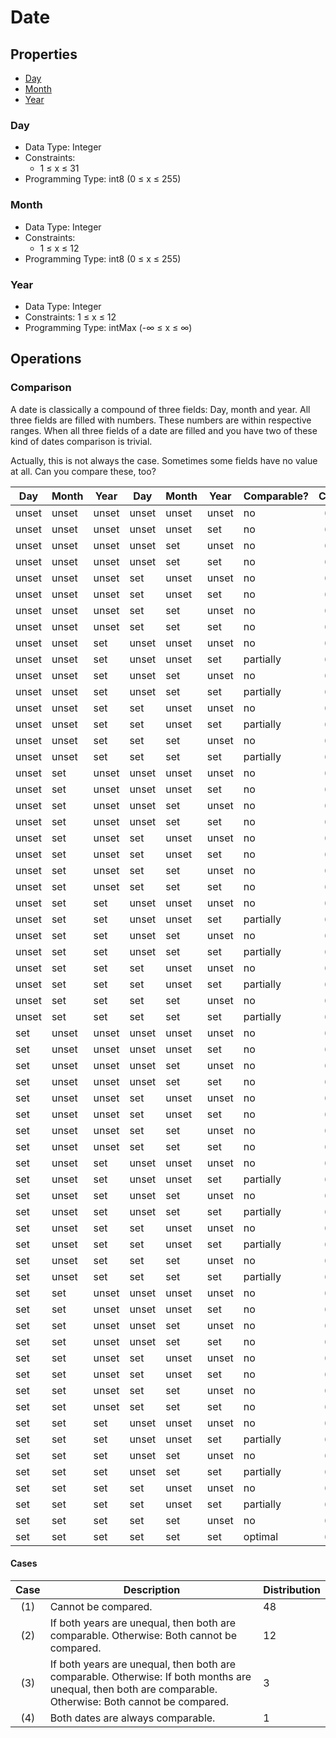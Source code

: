 # Date

## Properties

- [Day](#day)
- [Month](#month)
- [Year](#year)

### Day
- Data Type: Integer
- Constraints:
  - 1 ≤ x ≤ 31
- Programming Type: int8 (0 ≤ x ≤ 255)

### Month
- Data Type: Integer
- Constraints:
  - 1 ≤ x ≤ 12
- Programming Type: int8 (0 ≤ x ≤ 255)

### Year
- Data Type: Integer
- Constraints: 1 ≤ x ≤ 12
- Programming Type: intMax (-∞ ≤ x ≤ ∞)

## Operations

### Comparison

A date is classically a compound of three fields: Day, month and year. All three fields are filled with numbers. These numbers are within respective ranges. When all three fields of a date are filled and you have two of these kind of dates comparison is trivial.

Actually, this is not always the case. Sometimes some fields have no value at all. Can you compare these, too?

| Day | Month | Year | Day | Month | Year | Comparable? | Case |
|-----|-------|------|-----|-------|------|----------------------|:------:|
| unset	| unset	| unset	| unset | unset	| unset | no        | (1) |
| unset	| unset	| unset	| unset | unset	| set   | no        | (1) |
| unset	| unset	| unset	| unset | set	  | unset | no        | (1) |
| unset	| unset	| unset	| unset | set	  | set   | no        | (1) |
| unset	| unset	| unset	| set	  | unset	| unset | no        | (1) |
| unset	| unset	| unset	| set	  | unset	| set   | no        | (1) |
| unset	| unset	| unset	| set	  | set	  | unset | no        | (1) |
| unset	| unset	| unset	| set	  | set 	| set   | no        | (1) |
| unset	| unset	| set	  | unset	| unset	| unset | no        | (1) |
| unset	| unset	| set	  | unset	| unset	| set   | partially | (2) |
| unset	| unset	| set	  | unset	| set	  | unset | no        | (1) |
| unset	| unset	| set	  | unset	| set	  | set   | partially | (2) |
| unset	| unset	| set	  | set	  | unset	| unset | no        | (1) |
| unset	| unset	| set	  | set	  | unset	| set   | partially | (2) |
| unset	| unset	| set	  | set	  | set   | unset | no        | (1) |
| unset	| unset	| set	  | set	  | set   | set   | partially | (2) |
| unset	| set	  | unset	| unset	| unset	| unset | no        | (1) |
| unset	| set	  | unset	| unset	| unset	| set   | no        | (1) |
| unset	| set	  | unset	| unset	| set	  | unset | no        | (1) |
| unset	| set	  | unset	| unset	| set	  | set   | no        | (1) |
| unset	| set	  | unset	| set	  | unset	| unset | no        | (1) |
| unset	| set	  | unset	| set	  | unset	| set   | no        | (1) |
| unset	| set	  | unset	| set	  | set	  | unset | no        | (1) |
| unset	| set	  | unset	| set	  | set	  | set   | no        | (1) |
| unset	| set	  | set	  | unset	| unset	| unset | no        | (1) |
| unset	| set	  | set	  | unset	| unset	| set   | partially | (2) |
| unset	| set	  | set	  | unset	| set	  | unset | no        | (1) |
| unset	| set	  | set	  | unset	| set	  | set   | partially | (3) |
| unset	| set	  | set	  | set	  | unset	| unset | no        | (1) |
| unset	| set	  | set	  | set	  | unset	| set   | partially | (2) |
| unset	| set	  | set	  | set	  | set	  | unset | no        | (1) |
| unset	| set	  | set	  | set	  | set	  | set   | partially | (3) |
| set	  | unset	| unset	| unset	| unset	| unset | no        | (1) |
| set	  | unset	| unset	| unset	| unset	| set   | no        | (1) |
| set	  | unset	| unset	| unset	| set	  | unset | no        | (1) |
| set	  | unset	| unset	| unset	| set	  | set   | no        | (1) |
| set	  | unset	| unset	| set	  | unset	| unset | no        | (1) |
| set	  | unset	| unset	| set	  | unset	| set   | no        | (1) |
| set	  | unset	| unset	| set	  | set	  | unset | no        | (1) |
| set	  | unset	| unset	| set	  | set	  | set   | no        | (1) |
| set	  | unset	| set	  | unset	| unset	| unset | no        | (1) |
| set	  | unset	| set	  | unset	| unset	| set   | partially | (2) |
| set	  | unset	| set	  | unset	| set	  | unset | no        | (1) |
| set	  | unset	| set	  | unset	| set	  | set   | partially | (2) |
| set	  | unset	| set	  | set	  | unset	| unset | no        | (1) |
| set	  | unset	| set	  | set	  | unset	| set   | partially | (2) |
| set	  | unset	| set	  | set	  | set	  | unset | no        | (1) |
| set	  | unset	| set	  | set	  | set	  | set   | partially | (2) |
| set	  | set	  | unset	| unset	| unset	| unset | no        | (1) |
| set	  | set	  | unset	| unset	| unset	| set   | no        | (1) |
| set	  | set	  | unset	| unset	| set	  | unset | no        | (1) |
| set	  | set	  | unset	| unset	| set	  | set   | no        | (1) |
| set	  | set	  | unset	| set	  | unset	| unset | no        | (1) |
| set	  | set	  | unset	| set	  | unset	| set   | no        | (1) |
| set	  | set	  | unset	| set	  | set	  | unset | no        | (1) |
| set	  | set	  | unset	| set	  | set	  | set   | no        | (1) |
| set	  | set	  | set	  | unset	| unset	| unset | no        | (1) |
| set	  | set	  | set	  | unset	| unset	| set   | partially | (2) |
| set	  | set	  | set	  | unset	| set	  | unset | no        | (1) |
| set	  | set	  | set	  | unset	| set	  | set   | partially | (3) |
| set	  | set	  | set	  | set	  | unset	| unset | no        | (1) |
| set	  | set	  | set	  | set	  | unset	| set   | partially | (2) |
| set	  | set	  | set	  | set	  | set 	| unset | no        | (1) |
| set	  | set	  | set	  | set	  | set 	| set   | optimal   | (4) |

#### Cases

| Case | Description | Distribution |
|:----:|-------------|--------------|
| (1) | Cannot be compared. | 48 |
| (2) | If both years are unequal, then both are comparable. Otherwise: Both cannot be compared. | 12 | 
| (3) | If both years are unequal, then both are comparable. Otherwise: If both months are unequal, then both are comparable. Otherwise: Both cannot be compared. | 3 |
| (4) | Both dates are always comparable. | 1 |
